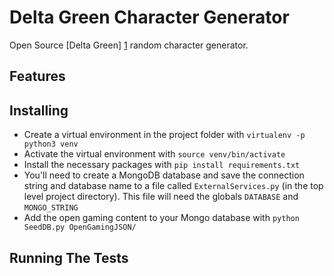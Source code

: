 # Delta Green Character Generator
Open Source [Delta Green] [1] random character generator.

## Features

## Installing
* Create a virtual environment in the project folder with `virtualenv -p python3 venv`
* Activate the virtual environment with `source venv/bin/activate`
* Install the necessary packages with `pip install requirements.txt`
* You'll need to create a MongoDB database and save the connection string and database name to a
file called `ExternalServices.py` (in the top level project directory). This file will need the 
globals `DATABASE` and `MONGO_STRING`
* Add the open gaming content to your Mongo database with `python SeedDB.py OpenGamingJSON/`

## Running The Tests


[1]: http://www.delta-green.com/
